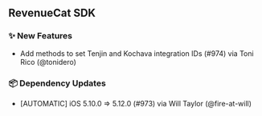 ## RevenueCat SDK
### ✨ New Features
* Add methods to set Tenjin and Kochava integration IDs (#974) via Toni Rico (@tonidero)
### 📦 Dependency Updates
* [AUTOMATIC] iOS 5.10.0 => 5.12.0 (#973) via Will Taylor (@fire-at-will)
